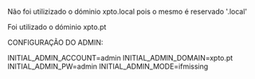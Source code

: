 Não foi utilizizado o dóminio xpto.local pois o mesmo é reservado '.local'

Foi utilizado o dóminio xpto.pt 

CONFIGURAÇÃO DO ADMIN:

INITIAL_ADMIN_ACCOUNT=admin 
INITIAL_ADMIN_DOMAIN=xpto.pt 
INITIAL_ADMIN_PW=admin 
INITIAL_ADMIN_MODE=ifmissing

